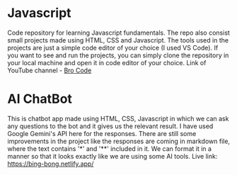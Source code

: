 # Javascript
Code repository for learning Javascript fundamentals. The repo also consist small projects made using HTML, CSS and Javascript.
The tools used in the projects are just a simple code editor of your choice (I used VS Code).
If you want to see and run the projects, you can simply clone the repository in your local machine and open it in code editor of your choice.
Link of YouTube channel - [Bro Code](https://www.youtube.com/watch?v=lfmg-EJ8gm4&t=15051s)

# AI ChatBot
This is chatbot app made using HTML, CSS, Javascript in which we can ask any questions to the bot and it gives us the relevant result. 
I have used Google Gemini's API here for the responses. There are still some improvements in the project like the responses are coming in markdown file,
where the text contains '*' and '**' included in it. We can format it in a manner so that it looks exactly like we are using some AI tools.
Live link: https://bing-bong.netlify.app/
